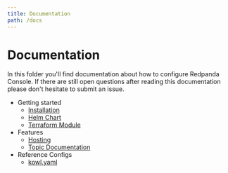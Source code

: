 ```yaml
---
title: Documentation
path: /docs
---
```


# Documentation

In this folder you'll find documentation about how to configure Redpanda Console.
If there are still open questions after reading this documentation please don't hesitate to submit an issue.

- Getting started
    - [Installation](./installation.md)
    - [Helm Chart](https://github.com/cloudhut/charts)
    - [Terraform Module](https://github.com/cloudhut/terraform-modules)
- Features
    - [Hosting](./features/hosting.md)
    - [Topic Documentation](./features/topic-documentation.md)
- Reference Configs
    - [kowl.yaml](https://github.com/cloudhut/kowl/blob/master/docs/config/kowl.yaml)

